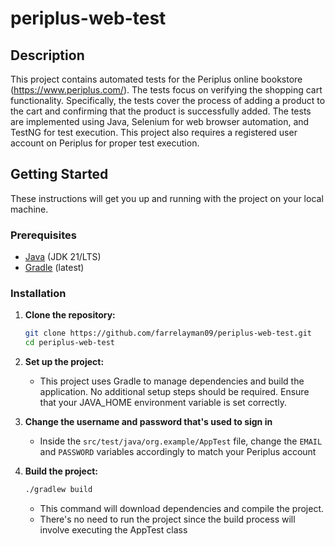 # periplus-web-test

## Description

This project contains automated tests for the Periplus online bookstore (https://www.periplus.com/). The tests focus on verifying the shopping cart functionality.  Specifically, the tests cover the process of adding a product to the cart and confirming that the product is successfully added.  The tests are implemented using Java, Selenium for web browser automation, and TestNG for test execution.  This project also requires a registered user account on Periplus for proper test execution.

## Getting Started

These instructions will get you up and running with the project on your local machine.

### Prerequisites

* [Java][Java-url] (JDK 21/LTS)
* [Gradle][Gradle-url] (latest)

### Installation

1.  **Clone the repository:**

    ```bash
    git clone https://github.com/farrelayman09/periplus-web-test.git
    cd periplus-web-test
    ```

2.  **Set up the project:**

    * This project uses Gradle to manage dependencies and build the application.  No additional setup steps should be required.  Ensure that your JAVA_HOME environment variable is set correctly.

3.  **Change the username and password that's used to sign in**
    * Inside the ```src/test/java/org.example/AppTest``` file, change the ```EMAIL``` and ```PASSWORD``` variables accordingly to match your Periplus account

4.  **Build the project:**

    ```bash
    ./gradlew build
    ```
    * This command will download dependencies and compile the project.
    * There's no need to run the project since the build process will involve executing the AppTest class

<!-- MARKDOWN LINKS & IMAGES -->
[Java-url]: https://www.oracle.com/id/java/technologies/downloads/
[Gradle-url]: https://github.com/gradle/gradle